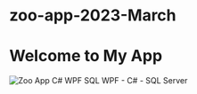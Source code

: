 # zoo-app-2023-March
# Welcome to My App
![Zoo App C# WPF SQL](https://user-images.githubusercontent.com/103094267/224203401-7c107a0f-070a-445e-b14c-5746dba22378.png)
WPF - C# - SQL Server
